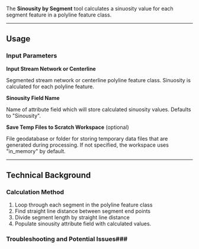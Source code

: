 The **Sinousity by Segment** tool calculates a sinuosity value for each segment feature in a polyline feature class.

_______________________________________________________________
## Usage

### Input Parameters

**Input Stream Network or Centerline**

Segmented stream network or centerline polyline feature class. Sinuosity is calculated for each polyline feature.

**Sinousity Field Name**

Name of attribute field which will store calculated sinuosity values. Defaults to "Sinousity". 

**Save Temp Files to Scratch Workspace** (optional)

File geodatabase or folder for storing temporary data files that are generated during processing. If not specified, the workspace uses "in_memory" by default.

_______________________________________________________________
## Technical Background

### Calculation Method

1. Loop through each segment in the polyline feature class
2. Find straight line distance between segment end points
3. Divide segment length by straight line distance
4. Populate sinousity attribute field with calculated values.

### Troubleshooting and Potential Issues###